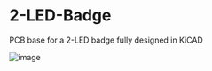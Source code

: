 # 2-LED-Badge
 PCB base for a 2-LED badge fully designed in KiCAD

![image](https://github.com/IlAnP7L24/555-Badge/assets/158156829/3a3b34c5-a18e-4a92-97e6-4e79cb0b03b4)
